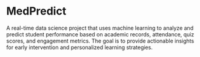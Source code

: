 # MedPredict
A real-time data science project that uses machine learning to analyze and predict student performance based on academic records, attendance, quiz scores, and engagement metrics. The goal is to provide actionable insights for early intervention and personalized learning strategies.
